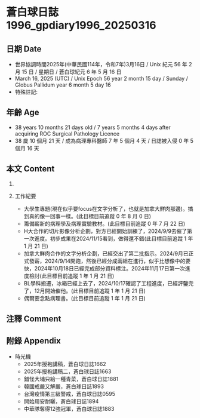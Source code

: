 [_metadata_:encoding]: - "utf-8"
[_metadata_:language]: - "zh-Hant-TW"
[_metadata_:fileformat]: - "markdown"
[_metadata_:MIME_type]: - "text/plain"
[_metadata_:markdown_version]: - "commonmark version 0.30"
[_metadata_:markdown_spec]: - "https://spec.commonmark.org/0.30/"

# 蒼白球日誌1996_gpdiary1996_20250316 #

## 日期 Date ##

* 世界協調時間2025年(中華民國114年，令和7年)3月16日 / Unix 紀元 56 年 2 月 15 日 / 星期日 / 蒼白球紀元 6 年 5 月 16 日
* March 16, 2025 (UTC) / Unix Epoch 56 year 2 month 15 day / Sunday / Globus Pallidum year 6 month 5 day 16
* 特殊註記:

## 年齡 Age ##

* 38 years 10 months 21 days old / 7 years 5 months 4 days after acquiring ROC Surgical Pathology Licence
* 38 歲 10 個月 21 天 / 成為病理專科醫師 7 年 5 個月 4 天 / 日誌被入侵 0 年 5 個月 16 天

## 本文 Content ##

1. 

2. 工作紀要

    - 大學生專題(現在似乎要focus在文字分析了，也就是加拿大鮮肉那邊)。搞到真的像一回事一樣。(此目標目前追蹤 0 年 8 月 0 日)
    - 籌備嶄新的病理學及病理實驗教材。(此目標目前追蹤 0 年 7 月 22 日)
    - H大合作的切片影像分析企劃，對方已經開始訓練了，2024/9/9去催了第一次進度。初步成果在2024/11/15看到，做得還不錯(此目標目前追蹤 1 年 1 月 21 日)
    - 加拿大鮮肉合作的文字分析企劃，已經交出了第二批指示。2024/9月已正式發薪，2024/9/14開跑，然後已經分成兩組在進行，似乎比想像中的要快，2024年10月18日已經完成部分資料標注。2024年11月17日第一次進度檢討(此目標目前追蹤 1 年 1 月 21 日)
    - BL學科搬遷，冰箱已經上去了，2024/10/17確認了工程進度，已經評鑒完了，12月開始催他。(此目標目前追蹤 1 年 1 月 21 日)
    - 偶爾要念點病理書。(此目標目前追蹤 1 年 1 月 21 日)

## 注釋 Comment ##


## 附錄 Appendix ##

* 時光機
    - 2025年授袍講稿，蒼白球日誌1662
    - 2025年授袍講稿二，蒼白球日誌1663
    - 錯怪大埔只給一種青菜，蒼白球日誌1881
    - 韓國戒嚴又解嚴，蒼白球日誌1893
    - 台灣疫情第三級警戒，蒼白球日誌0595
    - 開始用安耐曬，蒼白球日誌1894
    - 中華隊奪得12強冠軍，蒼白球日誌1883
